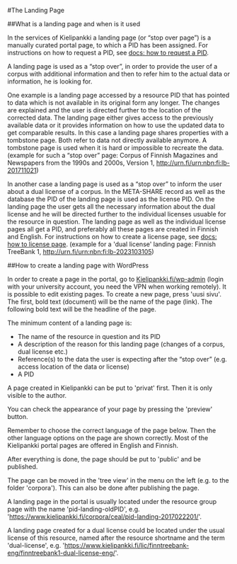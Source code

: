 #The Landing Page

##What is a landing page and when is it used

In the services of Kielipankki a landing page (or “stop over page”)  is a manually curated portal page, to which a PID has been assigned. For instructions on how to request a PID, see [docs: how to request a PID](howto_request_pid.md).

A landing page is used as a “stop over”, in order to provide the user of a corpus with additional information and then to refer him to the actual data or information, he is looking for.

One example is a landing page accessed by a resource PID that has pointed to data which is not available in its original form any longer. The changes are explained and the user is
directed further to the location of the corrected data. The landing page either gives access to the previously available data or it provides information on how to use the updated data to
get comparable results. In this case a landing page shares properties with a tombstone page. Both refer to data not directly available anymore. A tombstone page is used when it is hard or impossible to recreate the data.
(example for such a “stop over” page: Corpus of Finnish Magazines and Newspapers from the 1990s and 2000s, Version 1, http://urn.fi/urn:nbn:fi:lb-201711021)

In another case a landing page is used as a “stop over” to inform the user about a dual license of a corpus. In the META-SHARE record as well as the database the PID of the landing page is used as the license PID.
On the landing page the user gets all the necessary information about the dual license and he will be directed further to the individual licenses usuable for the resource in question.
The landing page as well as the individual license pages all get a PID, and preferably all these pages are created in Finnish and English. For instructions on how to create a license page, see [docs: how to license page](howto_license_page.md).
(example for a 'dual license' landing page: Finnish TreeBank 1, http://urn.fi/urn:nbn:fi:lb-2023103105)


##How to create a landing page with WordPress

In order to create a page in the portal, go to [Kielipankki.fi/wp-admin](https://www.kielipankki.fi/wp-admin/) (login with your university account, you need the VPN when working remotely).
It is possible to edit existing pages.
To create a new page, press 'uusi sivu'.
The first, bold text (document) will be the name of the page (link).
The following bold text will be the headline of the page.

The minimum content of a landing page is:

- The name of the resource in question and its PID
- A description of the reason for this landing page (changes of a corpus, dual license etc.)
- Reference(s) to the data the user is expecting after the “stop over” (e.g. access location of the data or license)
- A PID

A page created in Kielipankki can be put to 'privat' first. Then it is only visible to the author.

You can check the appearance of your page by pressing the 'preview' button.

Remember to choose the correct language of the page below. Then the other language options on the page are shown correctly.
Most of the Kielipankki portal pages are offered in English and Finnish.

After everything is done, the page should be put to 'public' and be published.

The page can be moved in the 'tree view' in the menu on the left (e.g. to the folder 'corpora'). This can also be done after publishing the page.


A landing page in the portal is usually located under the resource group page with the name 'pid-landing-oldPID', e.g. 'https://www.kielipankki.fi/corpora/ceal/pid-landing-2017022201/'.

A landing page created for a dual license could be located under the usual license of this resource, named after the resource shortname and the term 'dual-license', e.g. 'https://www.kielipankki.fi/lic/finntreebank-eng/finntreebank1-dual-license-eng/'.
